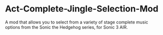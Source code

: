 # Act-Complete-Jingle-Selection-Mod
A mod that allows you to select from a variety of stage complete music options from the Sonic the Hedgehog series, for Sonic 3 AIR.
